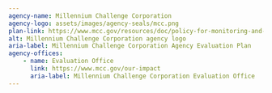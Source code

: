 ```yaml
---
agency-name: Millennium Challenge Corporation
agency-logo: assets/images/agency-seals/mcc.png
plan-link: https://www.mcc.gov/resources/doc/policy-for-monitoring-and-evaluation
alt: Millennium Challenge Corporation agency logo
aria-label: Millennium Challenge Corporation Agency Evaluation Plan
agency-offices:
    - name: Evaluation Office
      link: https://www.mcc.gov/our-impact
      aria-label: Millennium Challenge Corporation Evaluation Office
---
```










